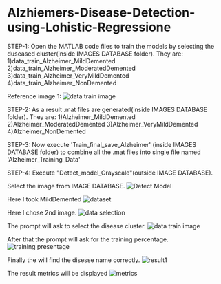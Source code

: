# Alzhiemers-Disease-Detection-using-Lohistic-Regressione

STEP-1:
Open the MATLAB code files to train the models by selecting the duseased cluster(inside IMAGES DATABASE folder).
They are:
1)data_train_Alzheimer_MildDemented
2)data_train_Alzheimer_ModeratedDemented
3)data_train_Alzheimer_VeryMildDemented
4)data_train_Alzheimer_NonDemented

Reference image 1:
![data train image](https://github.com/SVSG21/Alzhiemers-Disease-Detection-using-Lohistic-Regression/assets/85582946/b800d558-4e6c-4b72-8404-55169bc2e1ef)

STEP-2:
As a result .mat files are generated(inside IMAGES DATABASE folder).
They are:
1)Alzheimer_MildDemented
2)Alzheimer_ModeratedDemented
3)Alzheimer_VeryMildDemented
4)Alzheimer_NonDemented

STEP-3:
Now execute 'Train_final_save_Alzheimer' (inside IMAGES DATABASE folder) to combine all the .mat files into single file named 'Alzheimer_Training_Data'

STEP-4:
Execute "Detect_model_Grayscale"(outside IMAGE DATABASE).

Select the image from IMAGE DATABASE.
![Detect Model](https://github.com/SVSG21/Alzhiemers-Disease-Detection-using-Lohistic-Regression/assets/85582946/99084a79-f4a0-4a18-a904-6eeb18be4b27)

Here I took MildDemented
![dataset](https://github.com/SVSG21/Alzhiemers-Disease-Detection-using-Lohistic-Regression/assets/85582946/a743158a-3b0b-46df-b36d-34a8cf76db3d)

Here I chose 2nd image.
![data selection](https://github.com/SVSG21/Alzhiemers-Disease-Detection-using-Lohistic-Regression/assets/85582946/d3597328-4b09-4bef-a514-c9b5ac767019)

The prompt will ask to select the disease cluster.
![data train image](https://github.com/SVSG21/Alzhiemers-Disease-Detection-using-Lohistic-Regression/assets/85582946/b571f803-55eb-4dbb-91cb-7612f5503bd8)

After that the prompt will ask for the training percentage.
![training presentage](https://github.com/SVSG21/Alzhiemers-Disease-Detection-using-Lohistic-Regression/assets/85582946/7ceadd7f-83dd-427b-9a31-63612d496846)

Finally the will find the disesse name correctly.
![result1](https://github.com/SVSG21/Alzhiemers-Disease-Detection-using-Lohistic-Regression/assets/85582946/52a16e6d-ccd0-4bdf-ac94-75ac15f3db82)

The result metrics will be displayed
![metrics](https://github.com/SVSG21/Alzhiemers-Disease-Detection-using-Lohistic-Regression/assets/85582946/0f08900c-a05f-4fdd-a7dc-84b737c541f1)










